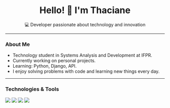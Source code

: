 <h1 align="center">Hello! 👋 I'm Thaciane</h1>
<p align="center">💻 Developer passionate about technology and innovation</p>

---

### About Me

-  Technology student in Systems Analysis and Development at IFPR.  
-  Currently working on personal projects.  
-  Learning: Python, Django, API.  
-  I enjoy solving problems with code and learning new things every day.

---

### Technologies & Tools

<img src="https://skillicons.dev/icons?i=html,css,java,js,ts,php,python,cs" />

<img src="https://skillicons.dev/icons?i=nodejs,spring,dotnet,django,express,angular,react" />

<img src="https://skillicons.dev/icons?i=mysql,sqlite" />

<img src="https://skillicons.dev/icons?i=visualstudio,vscode,git,github,docker,postman,netlify" />

</p>



